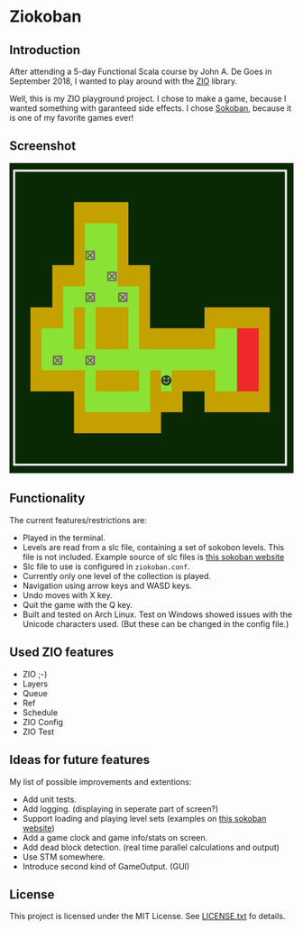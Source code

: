 # Ziokoban

## Introduction

After attending a 5-day Functional Scala course by John A. De Goes in September 2018, I wanted to play around with the [ZIO](https://zio.dev) library.

Well, this is my ZIO playground project. I chose to make a game, because I wanted something with garanteed side effects. I chose [Sokoban](https://en.wikipedia.org/wiki/Sokoban), because it is one of my favorite games ever!

## Screenshot

![screenshot](images/screenshot.png)

## Functionality
The current features/restrictions are:
- Played in the terminal.
- Levels are read from a slc file, containing a set of sokobon levels. This file is not included.
  Example source of slc files is [this sokoban website](http://www.sourcecode.se/sokoban/levels)
- Slc file to use is configured in `ziokoban.conf`.  
- Currently only one level of the collection is played.
- Navigation using arrow keys and WASD keys.
- Undo moves with X key.
- Quit the game with the Q key.
- Built and tested on Arch Linux. Test on Windows showed issues with the Unicode characters used. (But these can be changed in the config file.)

## Used ZIO features
- ZIO ;-)
- Layers
- Queue
- Ref
- Schedule
- ZIO Config
- ZIO Test
 
## Ideas for future features 
My list of possible improvements and extentions:
- Add unit tests.
- Add logging. (displaying in seperate part of screen?)
- Support loading and playing level sets (examples on [this sokoban website](http://www.sourcecode.se/sokoban/levels))
- Add a game clock and game info/stats on screen.
- Add dead block detection. (real time parallel calculations and output)
- Use STM somewhere.
- Introduce second kind of GameOutput. (GUI)

## License
This project is licensed under the MIT License. See [LICENSE.txt](LICENSE.txt) fo details.

